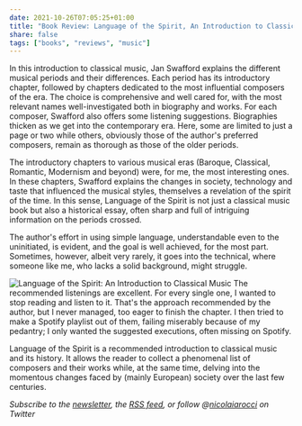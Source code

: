 ```yaml
---
date: 2021-10-26T07:05:25+01:00
title: "Book Review: Language of the Spirit, An Introduction to Classical Music"
share: false
tags: ["books", "reviews", "music"]
---
```

In this introduction to classical music, Jan Swafford explains the different
musical periods and their differences. Each period has its introductory
chapter, followed by chapters dedicated to the most influential composers of
the era. The choice is comprehensive and well cared for, with the most relevant
names well-investigated both in biography and works. For each composer,
Swafford also offers some listening suggestions. Biographies thicken as we get
into the contemporary era. Here, some are limited to just a page or two while
others, obviously those of the author's preferred composers, remain as thorough
as those of the older periods.

The introductory chapters to various musical eras (Baroque, Classical,
Romantic, Modernism and beyond) were, for me, the most interesting ones. In
these chapters, Swafford explains the changes in society, technology and taste
that influenced the musical styles, themselves a revelation of the spirit of
the time. In this sense, Language of the Spirit is not just a classical music
book but also a historical essay, often sharp and full of intriguing
information on the periods crossed.

The author's effort in using simple language, understandable even to the
uninitiated, is evident, and the goal is well achieved, for the most part.
Sometimes, however, albeit very rarely, it goes into the technical, where
someone like me, who lacks a solid background, might struggle.

![Language of the Spirit: An Introduction to Classical Music](/images/language-of-the-spirit.jpg#right)
The recommended listenings are excellent. For every single one, I wanted to
stop reading and listen to it. That's the approach recommended by the author,
but I never managed, too eager to finish the chapter. I then tried to make
a Spotify playlist out of them, failing miserably because of my pedantry;
I only wanted the suggested executions, often missing on Spotify.

Language of the Spirit is a recommended introduction to classical music and its
history. It allows the reader to collect a phenomenal list of composers and
their works while, at the same time, delving into the momentous changes faced
by (mainly European) society over the last few centuries.

*Subscribe to the [newsletter][nl], the [RSS feed][rss], or follow @[nicolaiarocci][tw] on Twitter*

 [rss]: https://nicolaiarocci.com/index.xml
 [tw]: http://twitter.com/nicolaiarocci
 [nl]: https://nicolaiarocci.substack.com
